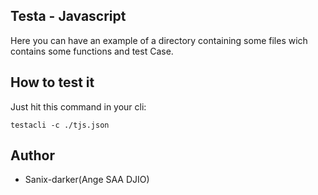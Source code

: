 ## Testa - Javascript

Here you can have an example of a directory containing some files wich contains some functions and test Case.

## How to test it

Just hit this command in your cli:
```shell
testacli -c ./tjs.json
```

## Author

- Sanix-darker(Ange SAA DJIO)